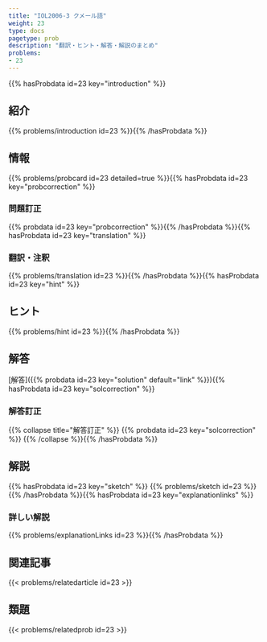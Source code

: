 ```yaml
---
title: "IOL2006-3 クメール語"
weight: 23
type: docs
pagetype: prob
description: "翻訳・ヒント・解答・解説のまとめ"
problems: 
- 23
---
```


{{% hasProbdata id=23 key="introduction" %}}

## 紹介

{{% problems/introduction id=23 %}}{{% /hasProbdata %}}

## 情報

{{% problems/probcard id=23 detailed=true %}}{{% hasProbdata id=23 key="probcorrection" %}}

### 問題訂正

{{% probdata id=23 key="probcorrection" %}}{{% /hasProbdata %}}{{% hasProbdata id=23 key="translation" %}}

### 翻訳・注釈

{{% problems/translation id=23 %}}{{% /hasProbdata %}}{{% hasProbdata id=23 key="hint" %}}

## ヒント

{{% problems/hint id=23 %}}{{% /hasProbdata %}}

## 解答

[解答]({{% probdata id=23 key="solution" default="link" %}}){{% hasProbdata id=23 key="solcorrection" %}}

### 解答訂正

{{% collapse title="解答訂正" %}}
{{% probdata id=23 key="solcorrection" %}}
{{% /collapse %}}{{% /hasProbdata %}}

## 解説

{{% hasProbdata id=23 key="sketch" %}}
{{% problems/sketch id=23 %}}
{{% /hasProbdata %}}{{% hasProbdata id=23 key="explanationlinks" %}}

### 詳しい解説

{{% problems/explanationLinks id=23 %}}{{% /hasProbdata %}}

## 関連記事

{{< problems/relatedarticle id=23 >}}

## 類題

{{< problems/relatedprob id=23 >}}
